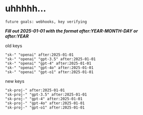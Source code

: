 # uhhhhh...

`future goals: webhooks, key verifying`



***Fill out 2025-01-01 with the format after:YEAR-MONTH-DAY or after:YEAR***

old keys
```
"sk-" "openai" after:2025-01-01
"sk-" "openai" "gpt-3.5" after:2025-01-01
"sk-" "openai" "gpt-4" after:2025-01-01
"sk-" "openai" "gpt-4o" after:2025-01-01
"sk-" "openai" "gpt-o1" after:2025-01-01
```

new keys
```
"sk-proj-" after:2025-01-01
"sk-proj-" "gpt-3.5" after:2025-01-01
"sk-proj-" "gpt-4" after:2025-01-01
"sk-proj-" "gpt-4o" after:2025-01-01
"sk-proj-" "gpt-o1" after:2025-01-01
```
